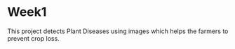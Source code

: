 # Week1
This project detects Plant Diseases using images which helps the farmers to prevent crop loss.
